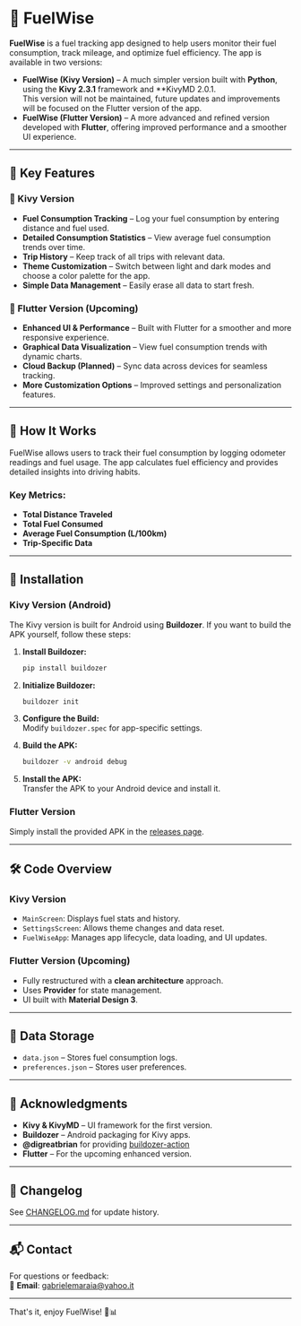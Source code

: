 # 🚗 FuelWise

**FuelWise** is a fuel tracking app designed to help users monitor their fuel consumption, track mileage, and optimize fuel efficiency. The app is available in two versions:  

- **FuelWise (Kivy Version)** – A much simpler version built with **Python**, using the **Kivy 2.3.1** framework and **KivyMD 2.0.1.  
This version will not be maintained, future updates and improvements will be focused on the Flutter version of the app.
- **FuelWise (Flutter Version)** – A more advanced and refined version developed with **Flutter**, offering improved performance and a smoother UI experience.  

---

## 🔑 Key Features  

### 🌿 Kivy Version  
- **Fuel Consumption Tracking** – Log your fuel consumption by entering distance and fuel used.  
- **Detailed Consumption Statistics** – View average fuel consumption trends over time.  
- **Trip History** – Keep track of all trips with relevant data.  
- **Theme Customization** – Switch between light and dark modes and choose a color palette for the app.  
- **Simple Data Management** – Easily erase all data to start fresh.  

### 🚀 Flutter Version (Upcoming)  
- **Enhanced UI & Performance** – Built with Flutter for a smoother and more responsive experience.  
- **Graphical Data Visualization** – View fuel consumption trends with dynamic charts.  
- **Cloud Backup (Planned)** – Sync data across devices for seamless tracking.  
- **More Customization Options** – Improved settings and personalization features.  

---

## 📌 How It Works  

FuelWise allows users to track their fuel consumption by logging odometer readings and fuel usage. The app calculates fuel efficiency and provides detailed insights into driving habits.  

### Key Metrics:  
- **Total Distance Traveled**  
- **Total Fuel Consumed**  
- **Average Fuel Consumption (L/100km)**  
- **Trip-Specific Data**  

---

## 📲 Installation  

### Kivy Version (Android)  
The Kivy version is built for Android using **Buildozer**. If you want to build the APK yourself, follow these steps:  

1. **Install Buildozer:**  

    ```bash
    pip install buildozer
    ```  

2. **Initialize Buildozer:**  

    ```bash
    buildozer init
    ```  

3. **Configure the Build:**  
   Modify `buildozer.spec` for app-specific settings.  

4. **Build the APK:**  

    ```bash
    buildozer -v android debug
    ```  

5. **Install the APK:**  
   Transfer the APK to your Android device and install it.

 ### Flutter Version  
 Simply install the provided APK in the [releases page](https://github.com/haxroor/FuelWise/releases).  

---

## 🛠 Code Overview  

### Kivy Version  
- `MainScreen`: Displays fuel stats and history.  
- `SettingsScreen`: Allows theme changes and data reset.  
- `FuelWiseApp`: Manages app lifecycle, data loading, and UI updates.  

### Flutter Version (Upcoming)  
- Fully restructured with a **clean architecture** approach.  
- Uses **Provider** for state management.  
- UI built with **Material Design 3**.  

---

## 📂 Data Storage  

- `data.json` – Stores fuel consumption logs.  
- `preferences.json` – Stores user preferences.  

---

## 📜 Acknowledgments  

- **Kivy & KivyMD** – UI framework for the first version.
- **Buildozer** – Android packaging for Kivy apps.    
- **@digreatbrian** for providing [buildozer-action](https://github.com/digreatbrian/buildozer-action)
- **Flutter** – For the upcoming enhanced version.

---

## 📅 Changelog  
See [CHANGELOG.md](./CHANGELOG.md) for update history.  

---

## 📬 Contact  

For questions or feedback:  
📧 **Email**: gabrielemaraia@yahoo.it  

---

That's it, enjoy FuelWise! 🚗📊
